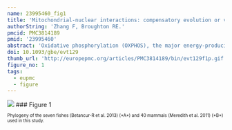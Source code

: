 ```yaml
---
name: 23995460_fig1
title: 'Mitochondrial-nuclear interactions: compensatory evolution or variable functional constraint among vertebrate oxidative phosphorylation genes?'
authorString: 'Zhang F, Broughton RE.'
pmcid: PMC3814189
pmid: '23995460'
abstract: 'Oxidative phosphorylation (OXPHOS), the major energy-producing pathway in aerobic organisms, includes protein subunits encoded by both mitochondrial (mt) and nuclear (nu) genomes. How these independent genomes have coevolved is a long-standing question in evolutionary biology. Although mt genes evolve faster than most nu genes, maintenance of OXPHOS structural stability and functional efficiency may involve correlated evolution of mt and nu OXPHOS genes. The nu OXPHOS genes might be predicted to exhibit accelerated evolutionary rates to accommodate the elevated substitution rates of mt OXPHOS subunits with which they interact. Evolutionary rates of nu OXPHOS genes should, therefore, be higher than that of nu genes that are not involved in OXPHOS (nu non-OXPHOS). We tested the compensatory evolution hypothesis by comparing the evolutionary rates (synonymous substitution rate dS and nonsynonymous substitution rate dN) among 13 mt OXPHOS genes, 60 nu OXPHOS genes, and 77 nu non-OXPHOS genes in vertebrates (7 fish and 40 mammal species). The results from a combined analysis of all OXPHOS subunits fit the predictions of the hypothesis. However, results from two OXPHOS complexes did not fit this pattern when analyzed separately. We found that the d(N) of nu OXPHOS genes for "core" subunits (those involved in the major catalytic activity) was lower than that of "noncore" subunits, whereas there was no significant difference in d(N) between genes for nu non-OXPHOS and core subunits. This latter finding suggests that compensatory changes play a minor role in the evolution of OXPHOS genes and that the observed accelerated nu substitution rates are due largely to reduced functional constraint on noncore subunits.'
doi: 10.1093/gbe/evt129
thumb_url: 'http://europepmc.org/articles/PMC3814189/bin/evt129f1p.gif'
figure_no: 1
tags:
  - eupmc
  - figure
---
```

<img src='http://europepmc.org/articles/PMC3814189/bin/evt129f1p.jpg' style='max-height: 300px'>
### Figure 1
<p style='font-size: 10px;'>Phylogeny of the seven fishes (<xref ref-type="bibr" rid="evt129-B7">Betancur-R et al. 2013</xref>) (*A*) and 40 mammals (<xref ref-type="bibr" rid="evt129-B36">Meredith et al. 2011</xref>) (*B*) used in this study.</p>
